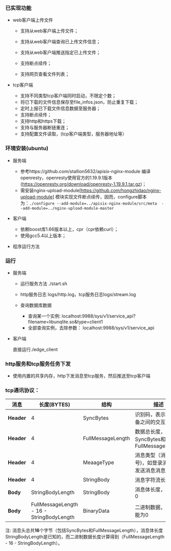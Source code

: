 ### 已实现功能

+ web客户端上传文件
  + 支持从web客户端上传文件；
  + 支持从web客户端查询已上传文件信息；
  + 支持从web客户端推送指定已上传文件；
  
  + 支持断点续传；
  + 支持网页查看文件列表；
+ tcp客户端

  + 支持不同类型tcp客户端同时启动，不限定个数；
  + 将已下载的文件信息保存至file_infos.json，防止重复下载；
  + 定时上报已下载文件信息数据至服务器；
  + 支持断点续传；
  + 支持http和https下载；
  + 支持与服务器断链重连；
  + 支持配置文件读取，(tcp客户端类型，服务器地址等）

### 环境安装(ubuntu)

+ 服务端

  + 参考https://github.com/stallion5632/apisix-nginx-module 编译openresty，openresty使用官方的1.19.9.1版本(https://openresty.org/download/openresty-1.19.9.1.tar.gz)；
  + 需安装nginx-upload-module[https://github.com/hongzhidao/nginx-upload-module] 模块实现文件断点续传，因而，configure脚本为：`./configure --add-module=../apisix-nginx-module/src/meta  --add-module=../nginx-upload-module-master`
+ 客户端
  + 依赖boost库1.66版本以上，cpr（cpr依赖curl）；
  + 使用gcc5.4以上版本；
+ 程序运行方法

### 运行
+ 服务端

  + 运行服务方法 ./start.sh

  + http服务日志 logs/http.log，tcp服务日志logs/stream.log
  + 查询数据库数据
    + 查询某一个实例: localhost:9988/sys/v1/service_api?filename=libunqlite.so&type=client1
    + 全部查询实例，去除参数： localhost:9988/sys/v1/service_api
+ 客户端

  直接运行./edge_client

### http服务和tcp服务任务下发
+ 使用内置的共享内存，http下发消息至tcp服务，然后推送至tcp客户端

### tcp通讯协议：

| 消息       | 长度(BYTES)                               | 结构              | 描述                                         |
| ---------- | ----------------------------------------- | ----------------- | -------------------------------------------- |
| **Header** | 4                                         | SyncBytes         | 识别码，表示不同设备之间的交互               |
| **Header** | 4                                         | FullMessageLength | 数据总长度，包括SyncBytes和FullMessageLength |
| **Header** | 4                                         | MeaageType        | 消息类型（消息号)，如登录消息或发送消息消息  |
| **Header** | 4                                         | StringBody        | 消息字符流长度                               |
| **Body**   | StringBodyLength                          | StringBody        | 消息体长度，可能为0                          |
| **Body**   | FullMessageLength - 16 - StringBodyLength | BinaryData        | 二进制数据，长度可能为0                      |

注: 消息头总共**16**个字节（包括SyncBytes和FullMessageLength），消息体长度StringBodyLength是已知的，而二进制数据长度计算得到（FullMessageLength - 16 - StringBodyLength）。

